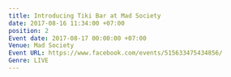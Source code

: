 ```yaml
---
title: Introducing Tiki Bar at Mad Society
date: 2017-08-16 11:34:00 +07:00
position: 2
Event date: 2017-08-17 00:00:00 +07:00
Venue: Mad Society
Event URL: https://www.facebook.com/events/515633475434856/
Genre: LIVE
---
```


